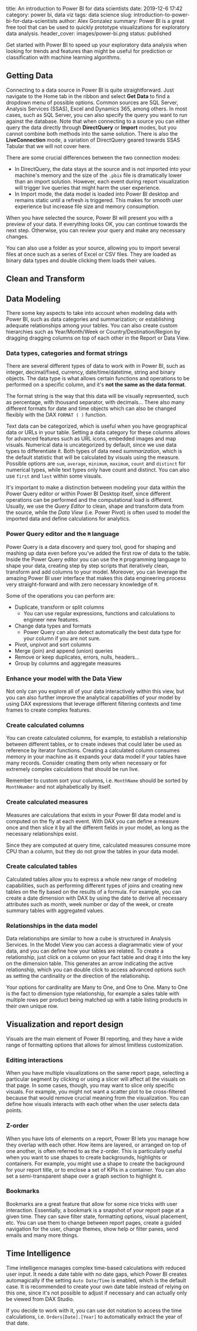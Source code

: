title: An introduction to Power BI for data scientists
date: 2019-12-6 17:42
category: power bi, data viz
tags: data science
slug: introduction-to-power-bi-for-data-scientists
author: Alex Gonzalez
summary: Power BI is a great free tool that can be used to quickly prototype visualizations for exploratory data analysis.
header_cover: images/power-bi.png
status: published

Get started with Power BI to speed up your exploratory data analysis when looking for trends and features than might be useful for prediction or classification with machine learning algorithms.

## Getting Data

Connecting to a data source in Power BI is quite straightforward. Just navigate to the Home tab in the ribbon and select **Get Data** to find a dropdown menu of possible options. Common sources are SQL Server, Analysis Services (SSAS), Excel and Dynamics 365, among others. In most cases, such as SQL Server, you can also specify the query you want to run against the database.
Note that when connecting to a source you can either query the data directly through **DirectQuery** or **Import** modes, but you cannot combine both methods into the same solution. There is also the **LiveConnection** mode, a variation of DirectQuery geared towards SSAS Tabular that we will not cover here.

There are some crucial differences between the two connection modes:
* In DirectQuery, the data stays at the source and is not imported into your machine's memory and the size of the `.pbix` file is dramatically lower than an import solution. However, each event during report visualization will trigger live queries that might harm the user experience. 
* In Import mode, the data model is loaded into Power BI desktop and remains static until a refresh is triggered. This makes for smooth user experience but increase file size and memory consumption.


When you have selected the source, Power BI will present you with a preview of your data. If everything looks OK, you can continue towards the next step. Otherwise, you can review your query and make any necessary changes.

You can also use a folder as your source, allowing you to import several files at once such as a series of Excel or CSV files. They are loaded as binary data types and double clicking them loads their values.

## Clean and Transform

## Data Modeling

There some key aspects to take into account when modeling data with Power BI, such as data categories and summarization; or establishing adequate relationships among your tables. You can also create custom hierarchies such as Year/Month/Week or Country/Destination/Region by dragging dragging columns on top of each other in the Report or Data View.

### Data types, categories and format strings

There are several different types of data to work with in Power BI, such as integer, decimal/fixed, currency, date/time/datetime, string and binary objects.
The data type is what allows certain functions and operations to be performed on a specific column, and it's **not the same as the data format**.

The format string is the way that this data will be visually represented, such as percentage, with thousand separator, with decimals... There also many different formats for date and time objects which can also be changed flexibly with the DAX `FORMAT ( )` function.

Text data can be categorized, which is useful when you have geographical data or URLs in your table. Setting a data category for these columns allows for advanced features such as URL icons, embedded images and map visuals. Numerical data is uncategorized by default, since we use data types to differentiate it.
Both types of data need *summarization*, which is the default statistic that will be calculated by visuals using the measure. Possible options are `sum`, `average`, `minimum`, `maximum`, `count` and `distinct` for numerical types, while text types only have count and distinct. You can also use `first` and `last` within some visuals. 



It's important to make a distinction between modeling your data within the Power Query editor or within Power BI Desktop itself, since different operations can be performed and the computational load is different. Usually, we use the *Query Editor* to clean, shape and transform data from the source, while the *Data View* (i.e. Power Pivot) is often used to model the imported data and define calculations for analytics.

### Power Query editor and the `M` language

Power Query is a data discovery and query tool, good for shaping and mashing up data even before you’ve added the first row of data to the table. Inside the Power Query editor you can use the `M` programming language to shape your data, creating step by step scripts that iteratively clean, transform and add columns to your model.
Moreover, you can leverage the amazing Power BI user interface that makes this data engineering process very straight-forward and with zero necessary knowledge of `M`.

Some of the operations you can perform are:

* Duplicate, transform or split columns
  * You can use regular expressions, functions and calculations to engineer new features.
* Change data types and formats
  * Power Query can also detect automatically the best data type for your column if you are not sure.
* Pivot, unpivot and sort columns
* Merge (join) and append (union) queries
* Remove or keep duplicates, errors, nulls, headers...
* Group by columns and aggregate measures

### Enhance your model with the Data View

Not only can you explore all of your data interactively within this view, but you can also further improve the analytical capabilities of your model by using DAX expressions that leverage different filtering contexts and time frames to create complex features.

### Create calculated columns

You can create calculated columns, for example, to establish a relationship between different tables, or to create indexes that could later be used as reference by iterator functions.
Creating a calculated column consumes memory in your machine as it expands your data model if your tables have many records. Consider creating them only when necessary or for extremely complex calculations that should be run live.

Remember to custom sort your columns, i.e. `MonthName` should be sorted by `MonthNumber` and not alphabetically by itself.

### Create calculated measures

Measures are calculations that exists in your Power BI data model and is computed on the fly at each event. With DAX you can define a measure once and then slice it by all the different fields in your model, as long as the necessary relationships exist.

Since they are computed at query time, calculated measures consume more CPU than a column, but they do not grow the tables in your data model.

### Create calculated tables

Calculated tables allow you to express a whole new range of modeling capabilities, such as performing different types of joins and creating new tables on the fly based on the results of a formula.
For example, you can create a date dimension with DAX by using the date to derive all necessary attributes such as month, week number or day of the week, or create summary tables with aggregated values.

### Relationships in the data model

Data relationships are similar to how a cube is structured in Analysis Services. In the Model View you can access a diagrammatic view of your data, and you can define how your tables are related.
To create a relationship, just click on a column on your fact table and drag it into the key on the dimension table. This generates an arrow indicating the active relationship, which you can double click to access advanced options such as setting the cardinality or the direction of the relationship.

Your options for cardinality are Many to One, and One to One. Many to One is the fact to dimension type relationship, for example a sales table with multiple rows per product being matched up with a table listing products in their own unique row.

## Visualization and report design

Visuals are the main element of Power BI reporting, and they have a wide range of formatting options that allows for almost limitless customization. 


### Editing interactions

When you have multiple visualizations on the same report page, selecting a particular segment by clicking or using a slicer will affect all the visuals on that page. In some cases, though, you may want to slice only specific visuals. For example, you might not want a scatter plot to be cross-filtered because that would remove crucial meaning from the visualization.
You can define how visuals interacts with each other when the user selects data points. 

### Z-order

When you have lots of elements on a report, Power BI lets you manage how they overlap with each other. How items are layered, or arranged on top of one another, is often referred to as the z-order.
This is particularly useful when you want to use shapes to create backgrounds, highlights or containers. For example, you might use a shape to create the background for your report title, or to enclose a set of KPIs in a container. You can also set a semi-transparent shape over a graph section to highlight it.

### Bookmarks

Bookmarks are a great feature that allow for some nice tricks with user interaction. Essentially, a bookmark is a snapshot of your report page at a given time. They can save filter state, formatting options, visual placement, etc.
You can use them to change between report pages, create a guided navigation for the user, change themes, show help or filter panes, send emails and many more things. 


## Time Intelligence

Time intelligence manages complex time-based calculations with reduced user input. It needs a date table with no date gaps, which Power BI creates automagically if the setting `Auto Date/Time` is enabled, which is the default case.
It is recommended to create your own date table instead of relying on this one, since it's not possible to adjust if necessary and can actually only be viewed from DAX Studio.

If you decide to work with it, you can use dot notation to access the time calculations, i.e. `Orders[Date].[Year]` to automatically extract the year of that date.